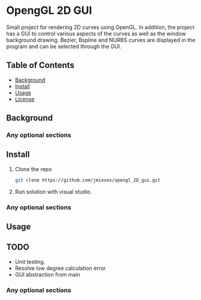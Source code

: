 # OpengGL 2D GUI


Small project for rendering 2D curves using OpenGL. In addition, the project has a GUI to control various aspects of the curves as well as the window background drawing. Bezier, Bspline and NURBS curves are displayed in the program and can be selected through the GUI. 

## Table of Contents

- [Background](#background)
- [Install](#install)
- [Usage](#usage)
- [License](#license)



## Background

### Any optional sections

## Install

1. Clone the repo
   ```sh
   git clone https://github.com/jmieses/opengl_2D_gui.git
   ```
2. Run solution with visual studio.

### Any optional sections

## Usage

## TODO

* Unit testing.
* Resolve low degree calculation error
* GUI abstraction from main


### Any optional sections
